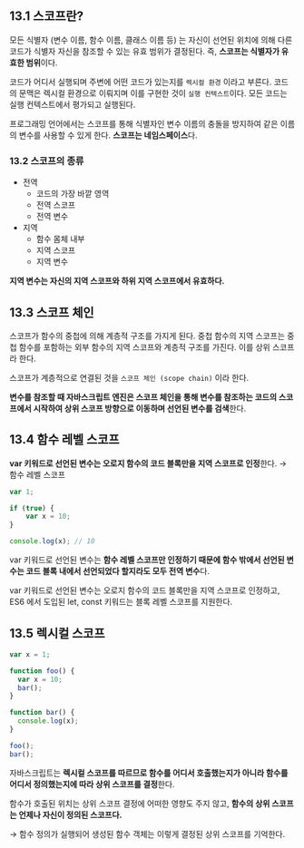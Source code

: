 ## 13.1 스코프란?

모든 식별자 (변수 이름, 함수 이름, 클래스 이름 등) 는 자신이 선언된 위치에 의해 다른 코드가 식별자 자신을 참조할 수 있는 유효 범위가 결정된다. 즉, **스코프는 식별자가 유효한 범위**이다.

코드가 어디서 실행되며 주변에 어떤 코드가 있는지를 `렉시컬 환경` 이라고 부른다. 코드의 문맥은 렉시컬 환경으로 이뤄지며 이를 구현한 것이 `실행 컨텍스트`이다. 모든 코드는 실행 컨텍스트에서 평가되고 실행된다.

프로그래밍 언어에서는 스코프를 통해 식별자인 변수 이름의 충돌을 방지하여 같은 이름의 변수를 사용할 수 있게 한다. **스코프는 네임스페이스**다.

### 13.2 스코프의 종류

- 전역
  - 코드의 가장 바깥 영역
  - 전역 스코프
  - 전역 변수
- 지역
  - 함수 몸체 내부
  - 지역 스코프
  - 지역 변수

**지역 변수는 자신의 지역 스코프와 하위 지역 스코프에서 유효하다.**

## 13.3 스코프 체인

스코프가 함수의 중첩에 의해 계층적 구조를 가지게 된다. 중첩 함수의 지역 스코프는 중첩 함수를 포함하는 외부 함수의 지역 스코프와 계층적 구조를 가진다. 이를 상위 스코프라 한다.

스코프가 계층적으로 연결된 것을 `스코프 체인 (scope chain)` 이라 한다.

**변수를 참조할 때 자바스크립트 엔진은 스코프 체인을 통해 변수를 참조하는 코드의 스코프에서 시작하여 상위 스코프 방향으로 이동하며 선언된 변수를 검색**한다.

## 13.4 함수 레벨 스코프

**var 키워드로 선언된 변수는 오로지 함수의 코드 블록만을 지역 스코프로 인정**한다. → 함수 레벨 스코프

```jsx
var 1;

if (true) {
	var x = 10;
}

console.log(x); // 10
```

var 키워드로 선언된 변수는 **함수 레벨 스코프만 인정하기 때문에 함수 밖에서 선언된 변수는 코드 블록 내에서 선언되었다 할지라도 모두 전역 변수**다.

var 키워드로 선언된 변수는 오로지 함수의 코드 블록만을 지역 스코프로 인정하고, ES6 에서 도입된 let, const 키워드는 블록 레벨 스코프를 지원한다.

## 13.5 렉시컬 스코프

```jsx
var x = 1;

function foo() {
  var x = 10;
  bar();
}

function bar() {
  console.log(x);
}

foo();
bar();
```

자바스크립트는 **렉시컬 스코프를 따르므로 함수를 어디서 호출했는지가 아니라 함수를 어디서 정의했는지에 따라 상위 스코프를 결정**한다.

함수가 호출된 위치는 상위 스코프 결정에 어떠한 영향도 주지 않고, **함수의 상위 스코프는 언제나 자신이 정의된 스코프다.**

→ 함수 정의가 실행되어 생성된 함수 객체는 이렇게 결정된 상위 스코프를 기억한다.
